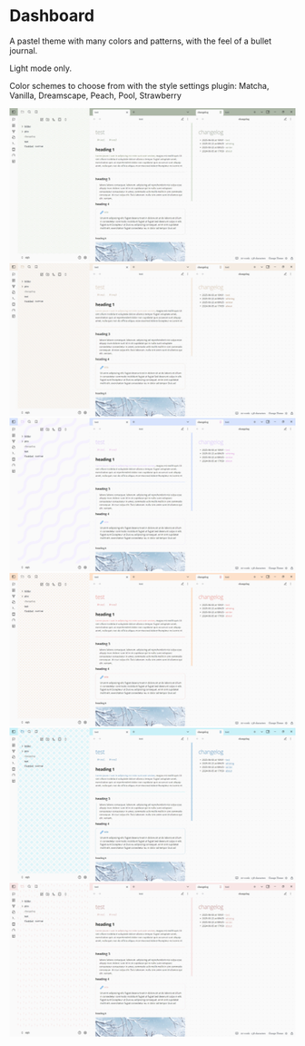 # Dashboard

A pastel theme with many colors and patterns, with the feel of a bullet journal.

Light mode only.

Color schemes to choose from with the style settings plugin: Matcha, Vanilla, Dreamscape, Peach, Pool, Strawberry

![](images/screenshot-matcha.jpg) ![](images/screenshot-vanilla.jpg)
![](images/screenshot-dreamscape.jpg) ![](images/screenshot-peach.jpg)
![](images/screenshot-pool.jpg) ![](images/screenshot-strawberry.jpg)
